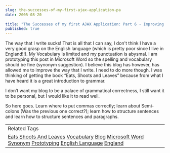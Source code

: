 ```yaml
---
slug: the-successes-of-my-first-ajax-application-pa
date: 2005-08-20
 
title: "The Successes of my first AJAX Application: Part 6 - Improving my Grammar"
published: true
---
```

The way that I write sucks!  That is all that I can say, I don't think I have a very good grasp on the English language (which is pretty poor since I live in England!!).  My Vocabulary is limited and my punctuation is abysmal.  I am prototyping this post in Microsoft Word so the spelling and vocabulary should be fine (synonym suggestion).  I believe this blog has however, has allowed me to improve the way that I write.  I need to do more though.  I was thinking of getting the book “Eats, Shoots and Leaves” because from what I have heard it is a great introduction to grammar.<p />I don’t want my blog to be a palace of grammatical correctness, I still want it to be personal, but I would like it to read well.  <p />So here goes.  Learn where to put commas correctly; learn about Semi-colons (Was the previous one correct?); learn how to structure sentences and learn how to structure sentences and paragraphs.<p /><table class="TechnoratiHead TagHeader">
<tr><td>Related Tags</td></tr>
<tr class="Technorati"><td>
<a href="https://paul.kinlan.me/tags/Eats%20Shoots%20And%20Leaves" class="Tag" rel="tag">Eats Shoots And Leaves</a> <a href="https://paul.kinlan.me/tags/Vocabulary" class="Tag" rel="tag">Vocabulary</a> <a href="https://paul.kinlan.me/tags/Blog" class="Tag" rel="tag">Blog</a> <a href="https://paul.kinlan.me/tags/Microsoft%20Word" class="Tag" rel="tag">Microsoft Word</a> <a href="https://paul.kinlan.me/tags/Synonym" class="Tag" rel="tag">Synonym</a> <a href="https://paul.kinlan.me/tags/Prototyping" class="Tag" rel="tag">Prototyping</a> <a href="https://paul.kinlan.me/tags/English%20Language" class="Tag" rel="tag">English Language</a> <a href="https://paul.kinlan.me/tags/England" class="Tag" rel="tag">England</a>
</td></tr>
</table>

